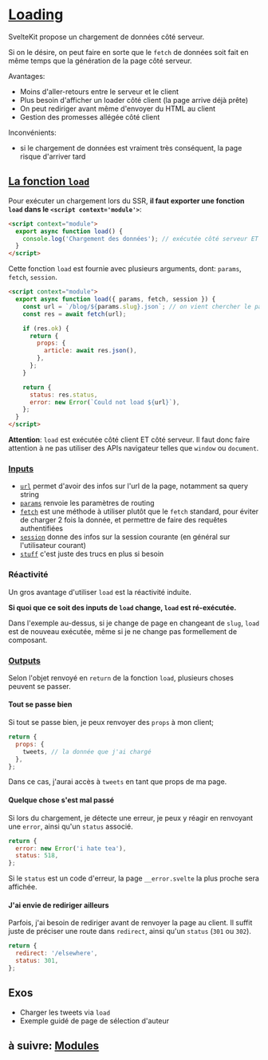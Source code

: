 # [Loading](https://kit.svelte.dev/docs#loading)

SvelteKit propose un chargement de données côté serveur.

Si on le désire, on peut faire en sorte que le `fetch` de données soit fait en même temps que la génération de la page côté serveur.

Avantages:

- Moins d'aller-retours entre le serveur et le client
- Plus besoin d'afficher un loader côté client (la page arrive déjà prête)
- On peut rediriger avant même d'envoyer du HTML au client
- Gestion des promesses allégée côté client

Inconvénients:

- si le chargement de données est vraiment très conséquent, la page risque d'arriver tard

## [La fonction `load`](https://kit.svelte.dev/docs#loading)

Pour exécuter un chargement lors du SSR, **il faut exporter une fonction `load` dans le `<script context='module'>`**:

```html
<script context="module">
  export async function load() {
    console.log('Chargement des données'); // exécutée côté serveur ET côté client
  }
</script>
```

Cette fonction `load` est fournie avec plusieurs arguments, dont: `params`, `fetch`, `session`.

```html
<script context="module">
  export async function load({ params, fetch, session }) {
    const url = `/blog/${params.slug}.json`; // on vient chercher le param dynamique [slug]
    const res = await fetch(url);

    if (res.ok) {
      return {
        props: {
          article: await res.json(),
        },
      };
    }

    return {
      status: res.status,
      error: new Error(`Could not load ${url}`),
    };
  }
</script>
```

**Attention**: `load` est exécutée côté client ET côté serveur. Il faut donc faire attention à ne pas utiliser des APIs navigateur telles que `window` ou `document`.

### [Inputs](https://kit.svelte.dev/docs/loading#input)

- [`url`](https://kit.svelte.dev/docs/loading#input-url) permet d'avoir des infos sur l'url de la page, notamment sa query string
- [`params`](https://kit.svelte.dev/docs/loading#input-params) renvoie les paramètres de routing
- [`fetch`](https://kit.svelte.dev/docs/loading#input-fetch) est une méthode à utiliser plutôt que le `fetch` standard, pour éviter de charger 2 fois la donnée, et permettre de faire des requêtes authentifiées
- [`session`](https://kit.svelte.dev/docs/loading#input-session) donne des infos sur la session courante (en général sur l'utilisateur courant)
- [`stuff`](https://kit.svelte.dev/docs/loading#input-stuff) c'est juste des trucs en plus si besoin

### Réactivité

Un gros avantage d'utiliser `load` est la réactivité induite.

**Si quoi que ce soit des inputs de `load` change, `load` est ré-exécutée.**

Dans l'exemple au-dessus, si je change de page en changeant de `slug`, `load` est de nouveau exécutée, même si je ne change pas formellement de composant.

### [Outputs](https://kit.svelte.dev/docs/loading#output)

Selon l'objet renvoyé en `return` de la fonction `load`, plusieurs choses peuvent se passer.

#### Tout se passe bien

Si tout se passe bien, je peux renvoyer des `props` à mon client;

```js
return {
  props: {
    tweets, // la donnée que j'ai chargé
  },
};
```

Dans ce cas, j'aurai accès à `tweets` en tant que props de ma page.

#### Quelque chose s'est mal passé

Si lors du chargement, je détecte une erreur, je peux y réagir en renvoyant une `error`, ainsi qu'un `status` associé.

```js
return {
  error: new Error('i hate tea'),
  status: 518,
};
```

Si le `status` est un code d'erreur, la page `__error.svelte` la plus proche sera affichée.

#### J'ai envie de rediriger ailleurs

Parfois, j'ai besoin de rediriger avant de renvoyer la page au client. Il suffit juste de préciser une route dans `redirect`, ainsi qu'un `status` (`301` ou `302`).

```js
return {
  redirect: '/elsewhere',
  status: 301,
};
```

## Exos

- Charger les tweets via `load`
- Exemple guidé de page de sélection d'auteur

## à suivre: [Modules](./6-5_modules.md)
